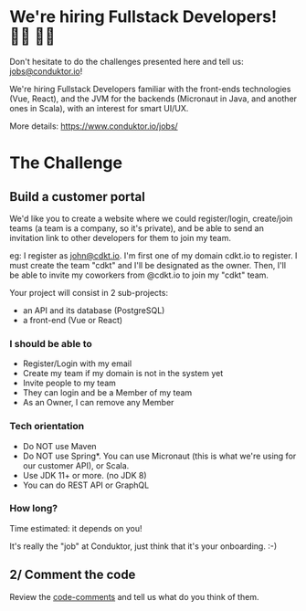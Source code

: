 # We're hiring Fullstack Developers! 👨‍💻 👩‍💻

Don't hesitate to do the challenges presented here and tell us: jobs@conduktor.io!

We're hiring Fullstack Developers familiar with the front-ends technologies (Vue, React), and the JVM for the backends (Micronaut in Java, and another ones in Scala), with an interest for smart UI/UX.

More details: https://www.conduktor.io/jobs/

# The Challenge

## Build a customer portal

We'd like you to create a website where we could register/login, create/join teams (a team is a company, so it's private), and be able to send an invitation link to other developers for them to join my team. 

eg: I register as john@cdkt.io. I'm first one of my domain cdkt.io to register. I must create the team "cdkt" and I'll be designated as the owner. Then, I'll be able to invite my coworkers from @cdkt.io to join my "cdkt" team.

Your project will consist in 2 sub-projects:

- an API and its database (PostgreSQL)
- a front-end (Vue or React)

### I should be able to

- Register/Login with my email
- Create my team if my domain is not in the system yet
- Invite people to my team
- They can login and be a Member of my team
- As an Owner, I can remove any Member

### Tech orientation

- Do NOT use Maven
- Do NOT use Spring*. You can use Micronaut (this is what we're using for our customer API), or Scala.
- Use JDK 11+ or more. (no JDK 8)
- You can do REST API or GraphQL

### How long?

Time estimated: it depends on you!

It's really the "job" at Conduktor, just think that it's your onboarding. :-)

## 2/ Comment the code

Review the [code-comments](https://github.com/conduktor/conduktor-coding-challenge/tree/main/fullstack-developers/code-comments) and tell us what do you think of them.

